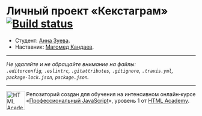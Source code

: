 # Личный проект «Кекстаграм» [![Build status][travis-image]][travis-url]

* Студент: [Анна Зуева](https://up.htmlacademy.ru/javascript/19/user/642335).
* Наставник: [Магомед Кандаев](https://htmlacademy.ru/profile/id161600).

---

_Не удаляйте и не обращайте внимание на файлы:_<br>
_`.editorconfig`, `.eslintrc`, `.gitattributes`, `.gitignore`, `.travis.yml`, `package-lock.json`, `package.json`._

---

<a href="https://htmlacademy.ru/intensive/javascript"><img align="left" width="50" height="50" alt="HTML Academy" src="https://up.htmlacademy.ru/static/img/intensive/javascript/logo-for-github-2.png"></a>

Репозиторий создан для обучения на интенсивном онлайн‑курсе «[Профессиональный JavaScript](https://htmlacademy.ru/intensive/javascript)», уровень 1 от [HTML Academy](https://htmlacademy.ru).

[travis-image]: https://travis-ci.com/htmlacademy-javascript/642335-kekstagram-19.svg?branch=master
[travis-url]: https://travis-ci.com/htmlacademy-javascript/642335-kekstagram-19
